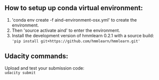 ## How to setup up conda virtual environment:

1. 'conda env create -f aind-environment-osx.yml' to create the environment.
2. Then 'source activate aind' to enter the environment.
3. Install the development version of hmmlearn 0.2.1 with a source build:  
```'pip install git+https://github.com/hmmlearn/hmmlearn.git'```

## Udacity commands:

Upload and test your submission code:  
```udacity submit```
